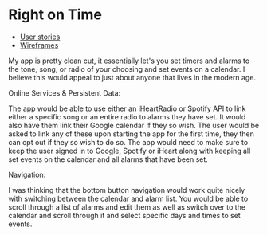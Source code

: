 # Right on Time

* [User stories](docs/user-stories.md)
* [Wireframes](docs/wireframes.md)

My app is pretty clean cut, it essentially let's you set timers and alarms to the tone, song, or radio of your choosing and set events on a calendar. I believe this would appeal to just about anyone that lives in the modern age.

Online Services & Persistent Data:

The app would be able to use either an iHeartRadio or Spotify API to link either a specific song or an entire radio to alarms they have set. It would also have them link their Google calendar if they so wish. The user would be asked to link any of these upon starting the app for the first time, they then can opt out if they so wish to do so. The app would need to make sure to keep the user signed in to Google, Spotify or iHeart along with keeping all set events on the calendar and all alarms that have been set.

Navigation:

I was thinking that the bottom button navigation would work quite nicely with switching between the calendar and alarm list. You would be able to scroll through a list of alarms and edit them as well as switch over to the calendar and scroll through it and select specific days and times to set events.

